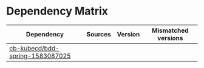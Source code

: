 # Dependency Matrix

Dependency | Sources | Version | Mismatched versions
---------- | ------- | ------- | -------------------
[cb-kubecd/bdd-spring-1583087025](https://github.com/cb-kubecd/bdd-spring-1583087025.git) |  | []() | 
